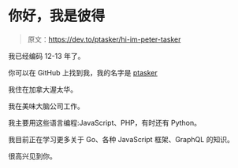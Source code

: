 # 你好，我是彼得

> 原文：<https://dev.to/ptasker/hi-im-peter-tasker>

我已经编码 12-13 年了。

你可以在 GitHub 上找到我，我的名字是 [ptasker](https://github.com/ptasker)

我住在加拿大渥太华。

我在美味大脑公司工作。

我主要用这些语言编程:JavaScript、PHP，有时还有 Python。

我目前正在学习更多关于 Go、各种 JavaScript 框架、GraphQL 的知识。

很高兴见到你。